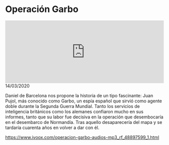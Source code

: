 # Operación Garbo
<iframe id='audio_88903085' frameborder='0' allowfullscreen='' scrolling='no' height='200' style='width:100%;' src='https://www.ivoox.com/player_ej_48897599_6_1.html' loading='lazy'></iframe>14/03/2020

Daniel de Barcelona nos propone la historia de un tipo fascinante: Juan Pujol, más conocido como Garbo, un espía español que sirvió como agente doble durante la Segunda Guerra Mundial. Tanto los servicios de inteligencia británicos como los alemanes confiaron mucho en sus informes, tanto que su labor fue decisiva en la operación que desembocaría en el desembarco de Normandía. Tras aquello desaparecería del mapa y se tardaría cuarenta años en volver a dar con él.  

 

https://www.ivoox.com/operacion-garbo-audios-mp3_rf_48897599_1.html
